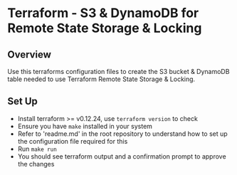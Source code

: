 # Terraform - S3 & DynamoDB for Remote State Storage & Locking

## Overview
Use this terraforms configuration files to create the S3 bucket & DynamoDB table needed to use Terraform Remote State Storage & Locking.

## Set Up
- Install terraform >= v0.12.24, use `terraform version` to check
- Ensure you have `make` installed in your system
- Refer to 'readme.md' in the root repository to understand how to set up the configuration file required for this
- Run `make run`
- You should see terraform output and a confirmation prompt to approve the changes
